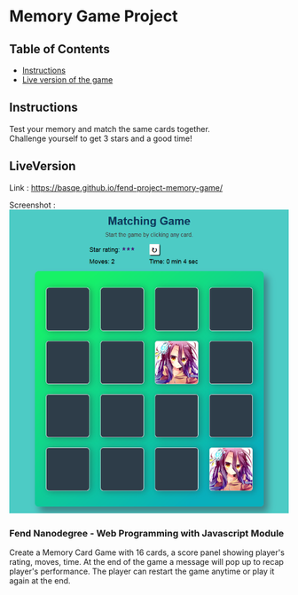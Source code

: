 # Memory Game Project

## Table of Contents

* [Instructions](#instructions)
* [Live version of the game](#liveversion)

## Instructions

Test your memory and match the same cards together.  
Challenge yourself to get 3 stars and a good time!

## LiveVersion

Link : https://basqe.github.io/fend-project-memory-game/  

Screenshot : ![screenshot](img/game.png)

### Fend Nanodegree - Web Programming with Javascript Module

Create a Memory Card Game with 16 cards, a score panel showing player's rating, moves, time. At the end of the game a message will pop up to recap player's performance.
The player can restart the game anytime or play it again at the end.
